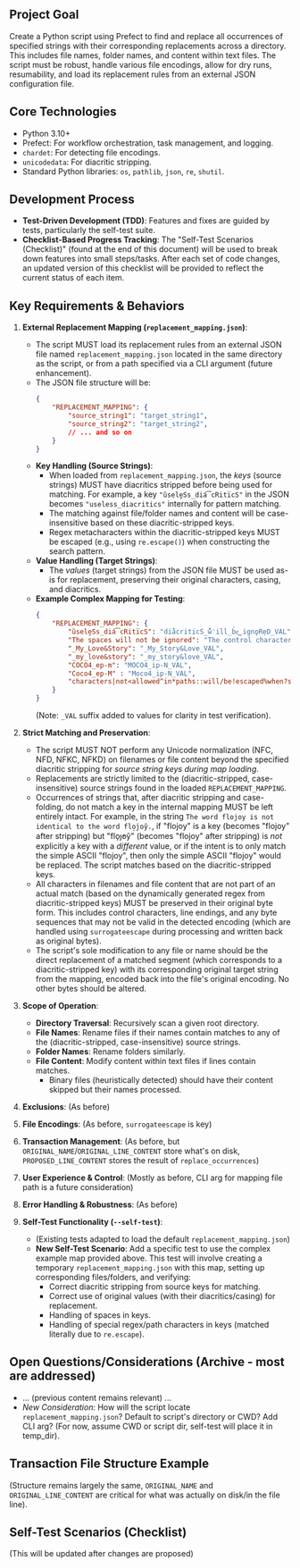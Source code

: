 
## Project Goal
Create a Python script using Prefect to find and replace all occurrences of specified strings with their corresponding replacements across a directory. This includes file names, folder names, and content within text files. The script must be robust, handle various file encodings, allow for dry runs, resumability, and load its replacement rules from an external JSON configuration file.

## Core Technologies
- Python 3.10+
- Prefect: For workflow orchestration, task management, and logging.
- `chardet`: For detecting file encodings.
- `unicodedata`: For diacritic stripping.
- Standard Python libraries: `os`, `pathlib`, `json`, `re`, `shutil`.

## Development Process
- **Test-Driven Development (TDD)**: Features and fixes are guided by tests, particularly the self-test suite.
- **Checklist-Based Progress Tracking**: The "Self-Test Scenarios (Checklist)" (found at the end of this document) will be used to break down features into small steps/tasks. After each set of code changes, an updated version of this checklist will be provided to reflect the current status of each item.

## Key Requirements & Behaviors

1.  **External Replacement Mapping (`replacement_mapping.json`)**:
    *   The script MUST load its replacement rules from an external JSON file named `replacement_mapping.json` located in the same directory as the script, or from a path specified via a CLI argument (future enhancement).
    *   The JSON file structure will be:
        ```json
        {
            "REPLACEMENT_MAPPING": {
                "source_string1": "target_string1",
                "source_string2": "target_string2",
                // ... and so on
            }
        }
        ```
    *   **Key Handling (Source Strings)**:
        *   When loaded from `replacement_mapping.json`, the *keys* (source strings) MUST have diacritics stripped before being used for matching. For example, a key `"ȕsele̮Ss_diá͡cRiti̅cS"` in the JSON becomes `"useless_diacritics"` internally for pattern matching.
        *   The matching against file/folder names and content will be case-insensitive based on these diacritic-stripped keys.
        *   Regex metacharacters within the diacritic-stripped keys MUST be escaped (e.g., using `re.escape()`) when constructing the search pattern.
    *   **Value Handling (Target Strings)**:
        *   The *values* (target strings) from the JSON file MUST be used as-is for replacement, preserving their original characters, casing, and diacritics.
    *   **Example Complex Mapping for Testing**:
        ```json
        {
            "REPLACEMENT_MAPPING": {
                "ȕsele̮Ss_diá͡cRiti̅cS": "dia̐criticS_w̓̐̒ill_b̕e͜_igno̥RẹD_VAL",
                "The spaces will not be ignored": "The control characters \n will be ignored_VAL",
                "_My_Love&Story": "_My_Story&Love_VAL",
                "_my_love&story": "_my_story&love_VAL",
                "COCO4_ep-m": "MOCO4_ip-N_VAL",
                "Coco4_ep-M" : "Moco4_ip-N_VAL",
                "characters|not<allowed^in*paths::will/be!escaped%when?searched~in$filenames@and\"foldernames": "SpecialCharsKeyMatched_VAL"
            }
        }
        ```
        (Note: `_VAL` suffix added to values for clarity in test verification).

2.  **Strict Matching and Preservation**:
    *   The script MUST NOT perform any Unicode normalization (NFC, NFD, NFKC, NFKD) on filenames or file content beyond the specified diacritic stripping for *source string keys during map loading*.
    *   Replacements are strictly limited to the (diacritic-stripped, case-insensitive) source strings found in the loaded `REPLACEMENT_MAPPING`.
    *   Occurrences of strings that, after diacritic stripping and case-folding, do not match a key in the internal mapping MUST be left entirely intact. For example, in the string `The word flojoy is not identical to the word flo̗j̕oy̆.`, if "flojoy" is a key (becomes "flojoy" after stripping) but "flo̗j̕oy̆" (becomes "flojoy" after stripping) is *not* explicitly a key with a *different* value, or if the intent is to only match the simple ASCII "flojoy", then only the simple ASCII "flojoy" would be replaced. The script matches based on the diacritic-stripped keys.
    *   All characters in filenames and file content that are not part of an actual match (based on the dynamically generated regex from diacritic-stripped keys) MUST be preserved in their original byte form. This includes control characters, line endings, and any byte sequences that may not be valid in the detected encoding (which are handled using `surrogateescape` during processing and written back as original bytes).
    *   The script's sole modification to any file or name should be the direct replacement of a matched segment (which corresponds to a diacritic-stripped key) with its corresponding original target string from the mapping, encoded back into the file's original encoding. No other bytes should be altered.

3.  **Scope of Operation**:
    *   **Directory Traversal**: Recursively scan a given root directory.
    *   **File Names**: Rename files if their names contain matches to any of the (diacritic-stripped, case-insensitive) source strings.
    *   **Folder Names**: Rename folders similarly.
    *   **File Content**: Modify content within text files if lines contain matches.
        *   Binary files (heuristically detected) should have their content skipped but their names processed.

4.  **Exclusions**: (As before)
5.  **File Encodings**: (As before, `surrogateescape` is key)
6.  **Transaction Management**: (As before, but `ORIGINAL_NAME`/`ORIGINAL_LINE_CONTENT` store what's on disk, `PROPOSED_LINE_CONTENT` stores the result of `replace_occurrences`)
7.  **User Experience & Control**: (Mostly as before, CLI arg for mapping file path is a future consideration)
8.  **Error Handling & Robustness**: (As before)
9.  **Self-Test Functionality (`--self-test`)**:
    *   (Existing tests adapted to load the default `replacement_mapping.json`)
    *   **New Self-Test Scenario**: Add a specific test to use the complex example map provided above. This test will involve creating a temporary `replacement_mapping.json` with this map, setting up corresponding files/folders, and verifying:
        *   Correct diacritic stripping from source keys for matching.
        *   Correct use of original values (with their diacritics/casing) for replacement.
        *   Handling of spaces in keys.
        *   Handling of special regex/path characters in keys (matched literally due to `re.escape`).

## Open Questions/Considerations (Archive - most are addressed)
- ... (previous content remains relevant) ...
- *New Consideration*: How will the script locate `replacement_mapping.json`? Default to script's directory or CWD? Add CLI arg? (For now, assume CWD or script dir, self-test will place it in temp_dir).

## Transaction File Structure Example
(Structure remains largely the same, `ORIGINAL_NAME` and `ORIGINAL_LINE_CONTENT` are critical for what was actually on disk/in the file line).

## Self-Test Scenarios (Checklist)
(This will be updated after changes are proposed)
